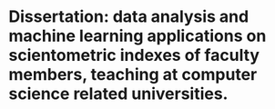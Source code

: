# Dissertation: data analysis and machine learning applications on scientometric indexes of faculty members, teaching at computer science related universities. 
